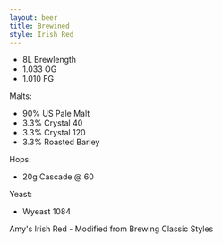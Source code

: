 ```yaml
---
layout: beer
title: Brewined
style: Irish Red
---
```

* 8L Brewlength
* 1\.033 OG
* 1\.010 FG

Malts:
* 90% US Pale Malt
* 3\.3% Crystal 40
* 3\.3% Crystal 120
* 3\.3% Roasted Barley

Hops:

* 20g Cascade @ 60

Yeast:

* Wyeast 1084

Amy's Irish Red - Modified from Brewing Classic Styles